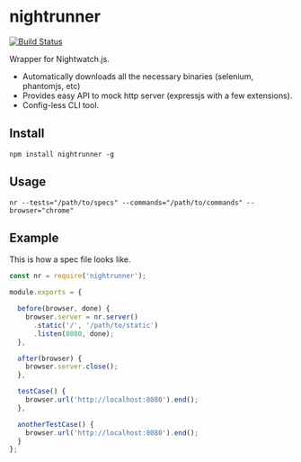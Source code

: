 # nightrunner

[![Build Status](https://travis-ci.org/yneves/nightrunner.svg?branch=master)](https://travis-ci.org/yneves/nightrunner)

Wrapper for Nightwatch.js.

  * Automatically downloads all the necessary binaries (selenium, phantomjs, etc)
  * Provides easy API to mock http server (expressjs with a few extensions).
  * Config-less CLI tool.

## Install

```
npm install nightrunner -g
```

## Usage

```
nr --tests="/path/to/specs" --commands="/path/to/commands" --browser="chrome"
```

## Example

This is how a spec file looks like.

```js
const nr = require('nightrunner');

module.exports = {

  before(browser, done) {
    browser.server = nr.server()
      .static('/', '/path/to/static')
      .listen(8080, done);
  },

  after(browser) {
    browser.server.close();
  },

  testCase() {
    browser.url('http://localhost:8080').end();
  },

  anotherTestCase() {
    browser.url('http://localhost:8080').end();
  }
};
```
